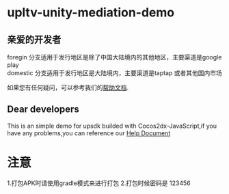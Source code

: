 # upltv-unity-mediation-demo

## 亲爱的开发者

 foregin 分支适用于发行地区是除了中国大陆境内的其他地区，主要渠道是google play
<br/>
 domestic       分支适用于发行地区是大陆境内，主要渠道是taptap 或者其他国内市场
<br/>

如果您有任何疑问，可以参考我们的[帮助文档](https://www.upltv.com/doc/ "help doc"). 

## Dear developers
This is an simple demo for upsdk  builded with Cocos2dx-JavaScript,if you have any problems,you can reference our [Help Document](hhttps://www.upltv.com/doc/dashboard?id=ff0c8283-a6ed-4ec6-a16e-fffa9e570ba8&name=Get%2520started&lang=en-US "help doc")

# 注意
1.打包APK时请使用gradle模式来进行打包
2.打包时候密码是 123456
